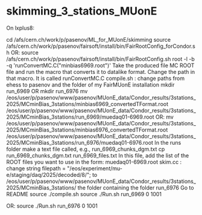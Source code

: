 # skimming_3_stations_MUonE

On lxplus8:

cd /afs/cern.ch/work/p/pasenov/ML_for_MUonE/skimming
 source /afs/cern.ch/work/p/pasenov/fairsoft/install/bin/FairRootConfig_forCondor.sh
OR:
source /afs/cern.ch/work/p/pasenov/fairsoft/install/bin/FairRootConfig.sh
root -l -b -q 'runConvertMC.C("minbias6969.root")'
Take the produced file MC ROOT file and run the macro that converts it to datalike format. Change the path in that macro. It is called runConvertMC.C
compile.sh : change paths from ehess to pasenov and the folder of my FairMUonE installation
mkdir run_6969
OR
mkdir run_6976
 mv /eos/user/p/pasenov/www/pasenov/MUonE_data/Condor_results/3stations_2025/MCminBias_3stations/minbias6969_convertedTFormat.root /eos/user/p/pasenov/www/pasenov/MUonE_data/Condor_results/3stations_2025/MCminBias_3stations/run_6969/muedaq01-6969.root
OR:
mv /eos/user/p/pasenov/www/pasenov/MUonE_data/Condor_results/3stations_2025/MCminBias_3stations/minbias6976_convertedTFormat.root /eos/user/p/pasenov/www/pasenov/MUonE_data/Condor_results/3stations_2025/MCminBias_3stations/run_6976/muedaq01-6976.root
In the runs folder make a text file called, e.g., run_6969_chunks_dgm.txt
cp run_6969_chunks_dgm.txt run_6969_files.txt
In this file, add the list of the ROOT files you want to use in the form:
muedaq01-6969.root
skim.cc : change 	string filepath = "/eos/experiment/mu-e/staging/daq/2025/decoded/8/"; to /eos/user/p/pasenov/www/pasenov/MUonE_data/Condor_results/3stations_2025/MCminBias_3stations/ the folder containing the folder run_6976
Go to README 
source ./compile.sh
source ./Run.sh run_6969 0 1001
       
OR:
source ./Run.sh run_6976 0 1001

